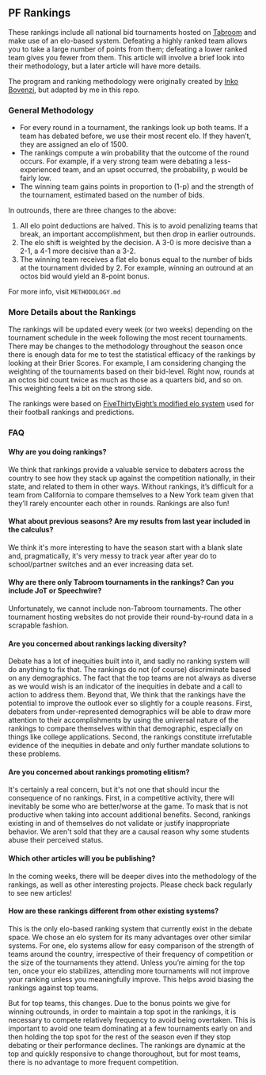 ## PF Rankings

These rankings include all national bid tournaments hosted on [Tabroom](https://www.tabroom.com/index/index.mhtml) and make use of an elo-based system. Defeating a highly ranked team allows you to take a large number of points from them; defeating a lower ranked team gives you fewer from them. This article will involve a brief look into their methodology, but a later article will have more details.

The program and ranking methodology were originally created by [Inko Bovenzi](https://www.linkedin.com/in/inko-bovenzi-1997b01b4), but adapted by me in this repo.

### General Methodology

*   For every round in a tournament, the rankings look up both teams. If a team has debated before, we use their most recent elo. If they haven’t, they are assigned an elo of 1500.
*   The rankings compute a win probability that the outcome of the round occurs. For example, if a very strong team were debating a less-experienced team, and an upset occurred, the probability, p would be fairly low.
*   The winning team gains points in proportion to (1-p) and the strength of the tournament, estimated based on the number of bids.

In outrounds, there are three changes to the above:

1.  All elo point deductions are halved. This is to avoid penalizing teams that break, an important accomplishment, but then drop in earlier outrounds.
2.  The elo shift is weighted by the decision. A 3-0 is more decisive than a 2-1, a 4-1 more decisive than a 3-2.
3.  The winning team receives a flat elo bonus equal to the number of bids at the tournament divided by 2. For example, winning an outround at an octos bid would yield an 8-point bonus.

For more info, visit `METHODOLOGY.md`

### More Details about the Rankings

The rankings will be updated every week (or two weeks) depending on the tournament schedule in the week following the most recent tournaments. There may be changes to the methodology throughout the season once there is enough data for me to test the statistical efficacy of the rankings by looking at their Brier Scores. For example, I am considering changing the weighting of the tournaments based on their bid-level. Right now, rounds at an octos bid count twice as much as those as a quarters bid, and so on. This weighting feels a bit on the strong side.

The rankings were based on [FiveThirtyEight’s modified elo system](https://projects.fivethirtyeight.com/2021-nfl-predictions/?ex_cid=rrpromo) used for their football rankings and predictions.

### FAQ

#### Why are you doing rankings?

We think that rankings provide a valuable service to debaters across the country to see how they stack up against the competition nationally, in their state, and related to them in other ways. Without rankings, it’s difficult for a team from California to compare themselves to a New York team given that they’ll rarely encounter each other in rounds. Rankings are also fun!

#### What about previous seasons? Are my results from last year included in the calculus?

We think it's more interesting to have the season start with a blank slate and, pragmatically, it's very messy to track year after year do to school/partner switches and an ever increasing data set.

#### Why are there only Tabroom tournaments in the rankings? Can you include JoT or Speechwire?

Unfortunately, we cannot include non-Tabroom tournaments. The other tournament hosting websites do not provide their round-by-round data in a scrapable fashion.

#### Are you concerned about rankings lacking diversity?

Debate has a lot of inequities built into it, and sadly no ranking system will do anything to fix that. The rankings do not (of course) discriminate based on any demographics. The fact that the top teams are not always as diverse as we would wish is an indicator of the inequities in debate and a call to action to address them. Beyond that, We think that the rankings have the potential to improve the outlook ever so slightly for a couple reasons. First, debaters from under-represented demographics will be able to draw more attention to their accomplishments by using the universal nature of the rankings to compare themselves within that demographic, especially on things like college applications. Second, the rankings constitute irrefutable evidence of the inequities in debate and only further mandate solutions to these problems.

#### Are you concerned about rankings promoting elitism?

It's certainly a real concern, but it's not one that should incur the consequence of no rankings. First, in a competitive activity, there will inevitably be some who are better/worse at the game. To mask that is not productive when taking into account additional benefits. Second, rankings existing in and of themselves do not validate or justify inappropriate behavior. We aren't sold that they are a causal reason why some students abuse their perceived status.

#### Which other articles will you be publishing?

In the coming weeks, there will be deeper dives into the methodology of the rankings, as well as other interesting projects. Please check back regularly to see new articles!

#### How are these rankings different from other existing systems?

This is the only elo-based ranking system that currently exist in the debate space. We chose an elo system for its many advantages over other similar systems. For one, elo systems allow for easy comparison of the strength of teams around the country, irrespective of their frequency of competition or the size of the tournaments they attend. Unless you’re aiming for the top ten, once your elo stabilizes, attending more tournaments will not improve your ranking unless you meaningfully improve. This helps avoid biasing the rankings against top teams.

But for top teams, this changes. Due to the bonus points we give for winning outrounds, in order to maintain a top spot in the rankings, it is necessary to compete relatively frequency to avoid being overtaken. This is important to avoid one team dominating at a few tournaments early on and then holding the top spot for the rest of the season even if they stop debating or their performance declines. The rankings are dynamic at the top and quickly responsive to change thoroughout, but for most teams, there is no advantage to more frequent competition.